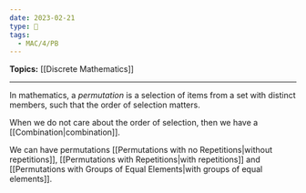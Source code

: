 ```yaml
---
date: 2023-02-21
type: 🧠
tags:
  - MAC/4/PB
---
```


**Topics:** [[Discrete Mathematics]]

---

In mathematics, a _permutation_ is a selection of items from a set with distinct members, such that the order of selection matters.

When we do not care about the order of selection, then we have a [[Combination|combination]].

We can have permutations [[Permutations with no Repetitions|without repetitions]], [[Permutations with Repetitions|with repetitions]] and [[Permutations with Groups of Equal Elements|with groups of equal elements]].
